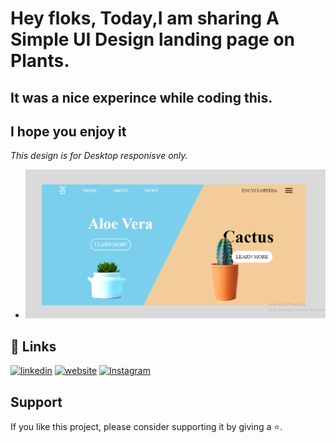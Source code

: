 #  Hey floks, Today,I am sharing A Simple UI Design landing page on Plants.
## It was a nice experince while coding this.
## I hope you enjoy it
<i> This design is for Desktop responisve only. </i>

+ <img src="plant.png"/>

## 🔗 Links

[![linkedin](https://img.shields.io/badge/linkedin-0A66C2?style=for-the-badge&logo=linkedin&logoColor=white)](https://www.linkedin.com/in/amit-marathe-/)
[![website](https://img.shields.io/badge/website-000?style=for-the-badge&logo=ko-fi&logoColor=white)](https://amit-marathe.github.io/plant/)
[![Instagram](https://img.shields.io/badge/instagram-ff4545?style=for-the-badge&logo=instagram&logoColor=white)](https://www.instagram.com/_.amit._marathe/)


## Support

If you like this project, please consider supporting it by giving a ⭐️.
